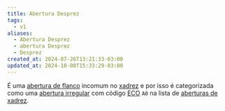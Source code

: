 ```yaml
---
title: Abertura Desprez
tags:
  - v1
aliases:
  - Abertura Desprez
  - abertura Desprez
  - Desprez
created_at: 2024-07-26T13:21:33-03:00
updated_at: 2024-10-08T15:33:29-03:00
---
```


É uma [abertura de flanco](Xadrez_Aberturas_de_flanco.md) incomum no [xadrez](../../08/06/Xadrez.md) e por isso é categorizada como uma [abertura irregular](Xadrez_Aberturas_irregulares.md) com código [ECO](../../../../sementes/2024/07/07/Encyclopaedia_of_Chess_Openings.md) `A0` na lista de [aberturas de xadrez](Xadrez_Aberturas.md).